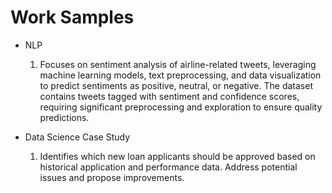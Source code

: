 # Work Samples
- NLP
  1. Focuses on sentiment analysis of airline-related tweets, leveraging machine learning models, text preprocessing, and data visualization to predict sentiments as positive, neutral, or negative. The dataset contains tweets tagged with sentiment and confidence scores, requiring significant preprocessing and exploration to ensure quality predictions.

- Data Science Case Study
  1. Identifies which new loan applicants should be approved based on historical application and performance data. Address potential issues and propose improvements.
